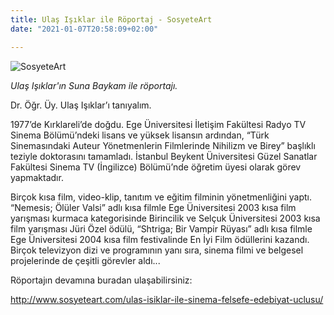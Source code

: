 ```yaml
---
title: Ulaş Işıklar ile Röportaj - SosyeteArt
date: "2021-01-07T20:58:09+02:00"

---
```


![SosyeteArt](http://www.sosyeteart.com/wp-content/uploads/2020/12/cropped-Sosyete-Art-Logo-Test-1.png)

*Ulaş Işıklar'ın Suna Baykam ile röportajı.*

Dr. Öğr. Üy. Ulaş Işıklar’ı tanıyalım.

1977’de Kırklareli’de doğdu. Ege Üniversitesi İletişim Fakültesi Radyo TV Sinema Bölümü’ndeki lisans ve yüksek lisansın ardından, “Türk Sinemasındaki Auteur Yönetmenlerin Filmlerinde Nihilizm ve Birey” başlıklı teziyle doktorasını tamamladı. İstanbul Beykent Üniversitesi Güzel Sanatlar Fakültesi Sinema TV (İngilizce) Bölümü’nde öğretim üyesi olarak görev yapmaktadır.

Birçok kısa film, video-klip, tanıtım ve eğitim filminin yönetmenliğini yaptı. “Nemesis; Ölüler Valsi” adlı kısa filmle Ege Üniversitesi 2003 kısa film yarışması kurmaca kategorisinde Birincilik ve Selçuk Üniversitesi 2003 kısa film yarışması Jüri Özel ödülü, “Shtriga; Bir Vampir Rüyası” adlı kısa filmle Ege Üniversitesi 2004 kısa film festivalinde En İyi Film ödüllerini kazandı. Birçok televizyon dizi ve programının yanı sıra, sinema filmi ve belgesel projelerinde de çeşitli görevler aldı...

Röportajın devamına buradan ulaşabilirsiniz:

http://www.sosyeteart.com/ulas-isiklar-ile-sinema-felsefe-edebiyat-uclusu/

